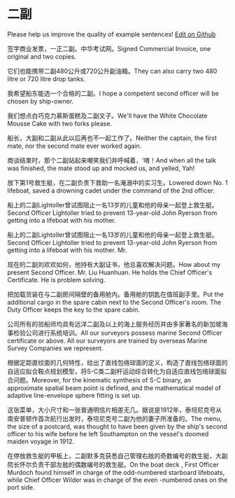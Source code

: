 # 二副

Please help us improve the quality of example sentences! [Edit on Github](https://github.com/jiyushe/jiyu-example-sentence-source/blob/main/chinese/erfu.md)

<p><span class="chinese">签字商业发票，一正二副。中华考试网。</span><span class="english">Signed Commercial Invoice, one original and two copies.</span></p>

<p><span class="chinese">它们也能携带二副480公升或720公升副油箱。</span><span class="english">They can also carry two 480 litre or 720 litre drop tanks.</span></p>

<p><span class="chinese">我希望船东能选一个合格的二副。</span><span class="english">I hope a competent second officer will be chosen by ship-owner.</span></p>

<p><span class="chinese">我们想点白巧克力慕斯蛋糕及二副叉子。</span><span class="english">We'll have the White Chocolate Mousse Cake with two forks please.</span></p>

<p><span class="chinese">船长，大副和二副从此以后再也不一起工作了。</span><span class="english">Neither the captain, the first mate, nor the second mate ever worked again.</span></p>

<p><span class="chinese">商谈结束时，那个二副站起来嘲笑我们并呼喊着，‘唷！</span><span class="english">And when all the talk was finished, the mate stood up and mocked us, and yelled, Yah!</span></p>

<p><span class="chinese">放下第1号救生艇，在二副负责下救助一名淹溺中的实习生。</span><span class="english">Lowered down No. 1 lifeboat, saved a drowning cadet under the command of the 2nd officer.</span></p>

<p><span class="chinese">船上的二副Lightoller曾试图阻止一名13岁的儿童和他的母亲一起登上救生艇。</span><span class="english">Second Officer Lightoller tried to prevent 13-year-old John Ryerson from getting into a lifeboat with his mother.</span></p>

<p><span class="chinese">船上的二副Lightoller曾试图阻止一名13岁的儿童和他的母亲一起登上救生艇。</span><span class="english">Second Officer Lightoller tried to prevent 13-year-old John Ryerson from getting into a lifeboat with his mother. Mr.</span></p>

<p><span class="chinese">现在的二副刘欢欢如何，他持有大副证书，他总喜欢解决问题。</span><span class="english">How about my present Second Officer. Mr. Liu Huanhuan. He holds the Chief Officer's Certificate. He is problem solving.</span></p>

<p><span class="chinese">把加载货装在与二副房间隔壁的备用舱内。备用舱的钥匙在值班副手里。</span><span class="english">Put the additional cargo in the spare cabin next to the Second Officer's room. The Duty Officer keeps the key to the spare cabin.</span></p>

<p><span class="chinese">公司所有的验船师均具有远洋二副及以上的海上服务经历并由多家著名的新加坡海事检验公司进行系统培训。</span><span class="english">All our surveyors possess marine Second Officer certificate or above. All our surveyors are trained by overseas Marine Survey Companies we represent.</span></p>

<p><span class="chinese">根据定距直纹面的几何特性，给出了直线包络球面的定义，构造了直线包络球面的自适应拟合鞍点规划模型，将S-C类二副杆运动综合转化为自适应直线包络球面拟合问题。</span><span class="english">Moreover, for the kinematic synthesis of S-C binary, an approximate spatial beam point is defined, and the mathematical model of adaptive line-envelope sphere fitting is set up.</span></p>

<p><span class="chinese">这张菜单，大小尺寸和一张普通明信片相差无几。据说是1912年，泰坦尼克号从南安普顿作首次航行出发时，泰坦尼克号二副为他的妻子所准备的。</span><span class="english">The menu, the size of a postcard, was thought to have been given by the ship's second officer to his wife before he left Southampton on the vessel's doomed maiden voyage in 1912.</span></p>

<p><span class="chinese">在停放救生艇的甲板上，二副默多克获悉自己管理右舷的奇数编号的救生艇，大副院长怀尔负责干部左舷的偶数编号的救生艇。</span><span class="english">On the boat deck , First Officer Murdoch found himself in charge of the odd-numbered starboard lifeboats, while Chief Officer Wilder was in charge of the even -numbered ones on the port side.</span></p>

